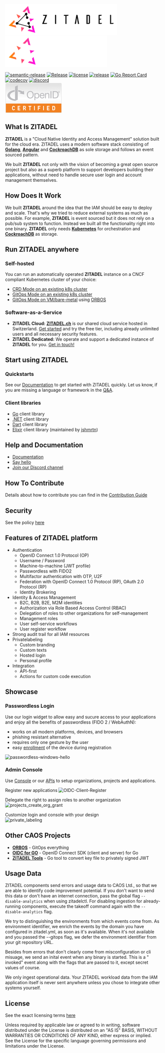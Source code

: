 <img src="./docs/static/logos/zitadel-logo-dark@2x.png#gh-light-mode-only" alt="Zitadel Logo" height="100px" width="auto" />
<img src="./docs/static/logos/zitadel-logo-light@2x.png#gh-dark-mode-only" alt="Zitadel Logo" height="100px" width="auto" />

[![semantic-release](https://img.shields.io/badge/%20%20%F0%9F%93%A6%F0%9F%9A%80-semantic--release-e10079.svg)](https://github.com/semantic-release/semantic-release)
[![Release](https://github.com/zitadel/zitadel/actions/workflows/zitadel.yml/badge.svg)](https://github.com/zitadel/zitadel/actions)
[![license](https://badgen.net/github/license/zitadel/zitadel/)](https://github.com/zitadel/zitadel/blob/main/LICENSE)
[![release](https://badgen.net/github/release/zitadel/zitadel/stable)](https://github.com/zitadel/zitadel/releases)
[![Go Report Card](https://goreportcard.com/badge/github.com/zitadel/zitadel)](https://goreportcard.com/report/github.com/zitadel/zitadel)
[![codecov](https://codecov.io/gh/zitadel/zitadel/branch/main/graph/badge.svg)](https://codecov.io/gh/zitadel/zitadel)
[![discord](https://badgen.net/discord/online-members/erh5Brh7jE)](https://discord.gg/erh5Brh7jE)  
[![OpenID Connect Certified](./docs/static/logos/oidc-cert.png)](https://openid.net/certification/#OPs)

## What Is ZITADEL

**ZITADEL** is a "Cloud Native Identity and Access Management" solution built for the cloud era. ZITADEL uses a modern software stack consisting of [**Golang**](https://golang.org/), [**Angular**](https://angular.io/) and  [**CockroachDB**](https://www.cockroachlabs.com/) as sole storage and follows an event sourced pattern.

We built **ZITADEL** not only with the vision of becoming a great open source project but also as a superb platform to support developers building their applications, without need to handle secure user login and account management themselves.

## How Does It Work

We built **ZITADEL** around the idea that the IAM should be easy to deploy and scale. That's why we tried to reduce external systems as much as possible.
For example, **ZITADEL** is event sourced but it does not rely on a pub/sub system to function. Instead we built all the functionality right into one binary.
**ZITADEL** only needs [**Kubernetes**](https://kubernetes.io/) for orchestration and [**CockroachDB**](https://www.cockroachlabs.com/) as storage.

## Run ZITADEL anywhere

### Self-hosted

You can run an automatically operated **ZITADEL** instance on a CNCF compliant Kubernetes cluster of your choice:

* [CRD Mode on an existing k8s cluster](https://docs.zitadel.com/docs/guides/installation/crd)
* [GitOps Mode on an existing k8s cluster](https://docs.zitadel.com/docs/guides/installation/gitops)
* [GitOps Mode on VM/bare-metal](https://docs.zitadel.com/docs/guides/installation/managed-dedicated-instance)  using [ORBOS](https://docs.zitadel.com/docs/guides/installation/orbos)

### Software-as-a-Service

* **ZITADEL Cloud:** [**ZITADEL.ch**](https://zitadel.com) is our shared cloud service hosted in Switzerland. [Get started](https://docs.zitadel.com/docs/guides/basics/get-started) and try the free tier, including already unlimited users and all necessary security features.
* **ZITADEL Dedicated:** We operate and support a dedicated instance of **ZITADEL** for you. [Get in touch!](https://zitadel.com/contact/)

## Start using ZITADEL

### Quickstarts

See our [Documentation](https://docs.zitadel.com/docs/quickstarts/introduction) to get started with ZITADEL quickly. Let us know, if you are missing a language or framework in the [Q&A](https://github.com/zitadel/zitadel/discussions/1717).

### Client libraries

* [Go](https://github.com/zitadel/zitadel-go) client library
* [.NET](https://github.com/zitadel/zitadel-net) client library
* [Dart](https://github.com/zitadel/zitadel-dart) client library
* [Elixir](https://github.com/jshmrtn/zitadel_api) client library (maintained by [jshmrtn]([jshmrtn](https://github.com/jshmrtn)))

## Help and Documentation

* [Documentation](https://docs.zitadel.com)
* [Say hello](https://zitadel.com/contact/)
* [Join our Discord channel](https://discord.gg/erh5Brh7jE)

## How To Contribute

Details about how to contribute you can find in the [Contribution Guide](CONTRIBUTING.md)

## Security

See the policy [here](./SECURITY.md)

## Features of ZITADEL platform

* Authentication
  * OpenID Connect 1.0 Protocol (OP)
  * Username / Password
  * Machine-to-machine (JWT profile)
  * Passwordless with FIDO2
  * Multifactor authentication with OTP, U2F
  * Federation with OpenID Connect 1.0 Protocol (RP), OAuth 2.0 Protocol (RP)
  * Identity Brokering
* Identity & Access Management
  * B2C, B2B, B2E, M2M identities
  * Authorization via Role Based Access Control (RBAC)
  * Delegation of roles to other organizations for self-management
  * Management roles
  * User self-service workflows
  * User register workflow
* Strong audit trail for all IAM resources
* Privatelabeling
  * Custom branding
  * Custom texts
  * Hosted login
  * Personal profile
* Integration
  * API-first
  * Actions for custom code execution

## Showcase

### Passwordless Login

Use our login widget to allow easy and sucure access to your applications and enjoy all the benefits of passwordless (FIDO 2 / WebAuthN):

* works on all modern platforms, devices, and browsers
* phishing resistant alternative
* requires only one gesture by the user
* easy [enrollment](https://docs.zitadel.com/docs/manuals/user-factors) of the device during registration

![passwordless-windows-hello](https://user-images.githubusercontent.com/1366906/118765435-5d419780-b87b-11eb-95bf-55140119c0d8.gif)

### Admin Console

Use [Console](https://docs.zitadel.com/docs/manuals/introduction) or our [APIs](https://docs.zitadel.com/docs/apis/introduction) to setup organizations, projects and applications.

Register new applications
![OIDC-Client-Register](https://user-images.githubusercontent.com/1366906/118765446-62064b80-b87b-11eb-8b24-4f4c365b8c58.gif)

Delegate the right to assign roles to another organization
![projects_create_org_grant](https://user-images.githubusercontent.com/1366906/118766069-39cb1c80-b87c-11eb-84cf-f5becce4e9b6.gif)

Customize login and console with your design  
![private_labeling](https://user-images.githubusercontent.com/1366906/123089110-d148ff80-d426-11eb-9598-32b506f6d4fd.gif)


## Other CAOS Projects

* [**ORBOS**](https://github.com/caos/orbos/) - GitOps everything
* [**OIDC for GO**](https://github.com/zitadel/oidc) - OpenID Connect SDK (client and server) for Go
* [**ZITADEL Tools**](https://github.com/zitadel/zitadel-tools) - Go tool to convert  key file to privately signed JWT

## Usage Data

ZITADEL components send errors and usage data to CAOS Ltd., so that we are able to identify code improvement potential. If you don't want to send this data or don't have an internet connection, pass the global flag `--disable-analytics` when using zitadelctl. For disabling ingestion for already-running components, execute the takeoff command again with the `--disable-analytics` flag.

We try to distinguishing the environments from which events come from. As environment identifier, we enrich the events by the domain you have configured in zitadel.yml, as soon as it's available. When it's not available and you passed the --gitops flag, we defer the environment identifier from your git repository URL.

Besides from errors that don't clearly come from misconfiguration or cli misuage, we send an inital event when any binary is started. This is a "<component> invoked" event along with the flags that are passed to it, except secret values of course.

We only ingest operational data. Your ZITADEL workload data from the IAM application itself is never sent anywhere unless you chose to integrate other systems yourself.

## License

See the exact licensing terms [here](./LICENSE)

Unless required by applicable law or agreed to in writing, software distributed under the License is distributed on an "AS IS" BASIS, WITHOUT WARRANTIES OR CONDITIONS OF ANY KIND, either express or implied. See the License for the specific language governing permissions and limitations under the License.
